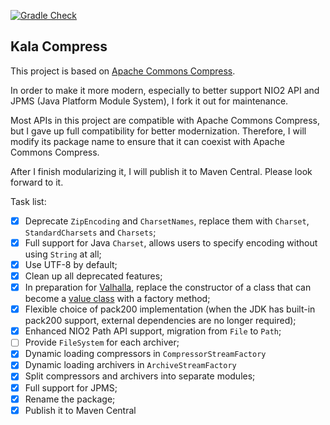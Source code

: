 [![Gradle Check](https://github.com/Glavo/compress/actions/workflows/check.yml/badge.svg)](https://github.com/Glavo/compress/actions/workflows/check.yml)

Kala Compress
---

This project is based on [Apache Commons Compress](https://github.com/apache/commons-compress).


In order to make it more modern, especially to better support NIO2 API and JPMS (Java Platform Module System),
I fork it out for maintenance. 

Most APIs in this project are compatible with Apache Commons Compress, but I gave up full compatibility for better modernization.
Therefore, I will modify its package name to ensure that it can coexist with Apache Commons Compress.

After I finish modularizing it, I will publish it to Maven Central. Please look forward to it.

Task list:

- [x] Deprecate `ZipEncoding` and `CharsetNames`, replace them with `Charset`, `StandardCharsets` and `Charsets`;
- [x] Full support for Java `Charset`, allows users to specify encoding without using `String` at all;
- [x] Use UTF-8 by default;
- [x] Clean up all deprecated features;
- [x] In preparation for [Valhalla](https://openjdk.java.net/projects/valhalla/), replace the constructor of a class that can become a [value class](https://openjdk.java.net/jeps/8277163) with a factory method;
- [x] Flexible choice of pack200 implementation (when the JDK has built-in pack200 support, external dependencies are no longer required);
- [x] Enhanced NIO2 Path API support, migration from `File` to `Path`;
- [ ] Provide `FileSystem` for each archiver;
- [x] Dynamic loading compressors in `CompressorStreamFactory`
- [x] Dynamic loading archivers in `ArchiveStreamFactory`
- [x] Split compressors and archivers into separate modules;
- [x] Full support for JPMS;
- [x] Rename the package;
- [x] Publish it to Maven Central